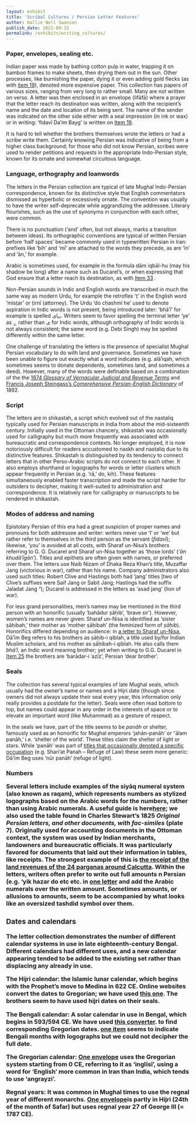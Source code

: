 ```yaml
---
layout: exhibit
title: 'Scribal Cultures / Persian Letter Features'
author: Hallie Nell Swanson
publish_date: 2021-09-15
permalink: /exhibits/writing_cultures/
---
```


<h3>Paper, envelopes, sealing etc.</h3>

<p>Indian paper was made by bathing cotton pulp in water, trapping it on bamboo frames to make sheets, then drying them out in the sun. Other processes, like burnishing the paper, dying it or even adding gold flecks (as with <a href=“https://unstable-archives.github.io/unstable_archives/unstable_archives/item19/”>item 19</a>), denoted more expensive paper. This collection has papers of various sizes, ranging from very long to rather small. Many are not written on verso. A letter was then enclosed in an envelope (lifāfā) where a prayer that the letter reach its destination was written, along with the recipient’s name and the date and location of its being sent. The name of the sender was indicated on the other side either with a seal impression (in ink or wax) or in writing: ‘fidavī Da′im Bayg’ is written on <a href=“https://unstable-archives.github.io/unstable_archives/unstable_archives/item19/”>Item 19</a>.
</p>

<p>It is hard to tell whether the brothers themselves wrote the letters or had a scribe write them. Certainly knowing Persian was indicative of being from a higher class background; for those who did not know Persian, scribes were used to render petitions and requests in the appropriate Indo-Persian style, known for its ornate and somewhat circuitous language.</p>

<h3>Language, orthography and loanwords</h3>

<p>The letters in the Persian collection are typical of late Mughal Indo-Persian correspondence, known for its distinctive style that English commentators dismissed as hyperbolic or excessively ornate. The convention was usually to have the writer self-deprecate while aggrandizing the addressee. Literary flourishes, such as the use of synonyms in conjunction with each other, were common.</p>

<p>There is no punctuation (‘and’ often, but not always, marks a transition between ideas). Its orthographic conventions are typical of written Persian before ‘half spaces’ became commonly used in typewritten Persian in Iran: prefixes like ‘bih’ and ‘mī’ are attached to the words they precede, as are ‘īn’ and ‘ān,’ for example.</p>

<p>Arabic is sometimes used, for example in the formula dām iqbāl-hu (may his shadow be long) after a name such as Ducarel’s, or when expressing that God ensure that a letter reach its destination, as with <a href="https://unstable-archives.github.io/unstable_archives/unstable_archives/item33/">Item 33</a> .</p>

<p>Non-Persian sounds in Indic and English words are transcribed in much the same way as modern Urdu, for example the retroflex ‘t̤’ in the English word ‘mist̤ar’ or t̤irnī (attorney). The Urdu ‘do chashmi he’ used to denote aspiration in Indic words is not present, being introduced later: ‘bhā’ī’ for example is spelled بہای. Writers seem to favor spelling the terminal letter ‘ye’ as ے rather than ی for Indic words, although orthography of Indic words is not always consistent; the same word (e.g. Debi Singh) may be spelled differently within the same letter.</p>

<p>One challenge of translating the letters is the presence of specialist Mughal Persian vocabulary to do with land and governance. Sometimes we have been unable to figure out exactly what a word indicates (e.g. alā′īqah, which sometimes seems to donate dependents, sometimes land, and sometimes a deed). However, many of the words were definable based on a combination of the the <a href="https://books.google.com/books/about/A_Glossary_of_Vernacular_Judicial_and_Re.html?id=ijA0kgAACAAJ">1874 <i>Glossary of Vernacular Judicial and Revenue Terms</i></a> and <a href=“https://dsal.uchicago.edu/dictionaries/steingass/">Francis Joseph Steingass’s <i>Comprehensive Persian-English Dictionary</i></a> of 1892.</p>

<h3>Script</h3>

<p>The letters are in shikastah, a script which evolved out of the nastaliq typically used for Persian manuscripts in India from about the mid-sixteenth century. Initially used in the Ottoman chancery, shikastah was occasionally used for calligraphy but much more frequently was associated with bureaucratic and correspondence contexts. No longer employed, it is now notoriously difficult for readers accustomed to naskh and nastaliq due to its distinctive features. Shikastah is distinguished by its tendency to connect letters that in other Perso-Arabic scripts do not connect to each other. It also employs shorthand or logographs for words or letter clusters which appear frequently in Persian (e.g. ‘rā,’ do, kih). These features simultaneously enabled faster transcription and made the script harder for outsiders to decipher, making it well-suited to administration and correspondence.  It is relatively rare for calligraphy or manuscripts to be rendered in shikastah.</p>

<h3>Modes of address and naming</h3>

<p>Epistolary Persian of this era had a great suspicion of proper names and pronouns for both addressee and writer: writers never use ‘I’ or ‘we’ but rather refer to themselves in the third person as the servant (<i>fidavī</i>); likewise, ‘you’ is avoided at all costs, with Sharaf un-Nisa’s brothers referring to G. G. Ducarel and Sharaf un-Nisa together as ‘those lords’ (<i>‘ān khudā′īgān’</i>). Titles and epithets are often given with names, or preferred over them. The letters use Naib Nizam of Dhaka Reza Khan’s title, Muzaffar Jang (victorious in war), rather than his name. Company administrators also used such titles: Robert Clive and Hastings both had ‘jang’ titles  [two of Clive’s suffixes were Saif Jang or Sabit Jang; Hastings had the suffix Jaladat Jang “); Ducarel is addressed in the letters as ‘asad jang’ (lion of war).</p>

<p>For less grand personalities, men’s names may be mentioned in the third person with an honorific (usually ‘bahādur ṣāḥib’, ‘brave sir’). However, women’s names are never given: Sharaf un-Nisa is identified as ‘sister ṣāḥibah,’ their mother as ‘mother ṣāḥibah’ (the feminized form of <i>ṣāḥib</i>). Honorifics differed depending on audience: in <a href = "https://unstable-archives.github.io/unstable_archives/unstable_archives/item19/"> a letter to Sharaf un-Nisa</a>, Dā′īm Beg refers to his brothers as ṣāḥib-i qiblah, a title used by/for Indian Muslim scholars, and his mother as ṣāḥibah-i qiblah. He also calls them <i>bhā′ī</i>, an Indic word meaning brother; yet when writing to G.G. Ducarel in <a href=”https://unstable-archives.github.io/unstable_archives/unstable_archives/item25/”>Item 25</a> the brothers are ‘barādar-i ʿazīz’, Persian ‘dear brother’.</p>

<h3>Seals</h3>

<p>The collection has several typical examples of late Mughal seals, which usually had the owner’s name or names and a Hijri date (though since owners did not always update their seal every year, this information only really provides a postdate for the letter). Seals were often read bottom to top, but names could appear in any order in the interests of space or to elevate an important word (like Muḥammad) as a gesture of respect.</p>

<p>In the seals we have, part of the title seems to be <i>panāh</i> or shelter, famously used as an honorific for Mughal emperors ‘jahān-panāh’ or ‘ʿālam panāh,’ i.e. ‘shelter of the world’. These titles claim the shelter of light or stars. While ‘panāh’ was part of <a href = "https://humanities-research.exeter.ac.uk/lawforms/docfeatures.html#epithets"> titles that occasionally denoted a specific occupation</a> (e.g. Shari’at Panah – Refuge of Law) these seem more generic: Dā′īm Beg uses ‘nūr panāh’ (refuge of light).</p>

<h3>Numbers<h/3>

<p>Several letters include examples of the siyāq numeral system (also known as raqam), which represents numbers as stylized logographs based on the Arabic words for the numbers, rather than using Arabic numerals. A useful guide is here<a href = "https://unicode.org/L2/L2015/15121r2-indic-siyaq.pdf">here</a>; we also used the table found in Charles Stewart’s 1825 <i>Original Persian letters, and other documents, with fac-similes</i> (plate 7).  Originally used for accounting documents in the Ottoman context, the system was used by Indian merchants, landowners and bureaucratic officials. It was particularly favored for documents that laid out their information in tables, like receipts. The strongest example of this is <a href=”https://unstable-archives.github.io/unstable_archives/unstable_archives/item32/”>the receipt of the land revenues of the 24 parganas around Calcutta</a>. Within the letters, writers often prefer to write out full amounts n Persian (e.g. ‘yik hazar do etc etc. in <a href ="https://unstable-archives.github.io/unstable_archives/unstable_archives/item14/">one letter</a> and add the Arabic numerals over the written amount. Sometimes amounts, or allusions to amounts, seem to be accompanied by what looks like an oversized tashdid symbol over them.</p>

<h3>Dates and calendars</h3>

<p>The letter collection demonstrates the number of different calendar systems in use in late eighteenth-century Bengal. Different calendars had different uses, and a new calendar appearing tended to be added to the existing set rather than displacing any already in use.</p>

<p><b>The Hijri calendar</b>: the Islamic lunar calendar, which begins with the Prophet’s move to Medina in 622 CE. Online websites convert the dates to Gregorian; we have used <a href="https://www.islamicity.org/hijri-gregorian-converter/?AspxAutoDetectCookieSupport=1">this one</a>. The brothers seem to have used hijri dates on their seals.<p>

<p><b>The Bengali calendar</b>: A solar calendar in use in Bengal, which begins in 593/594 CE. We have used <a href="http://www.banglatext.com/bangla-date-converter.html">this converter</a>.  to find corresponding Gregorian dates. <a href=“https://unstable-archives.github.io/unstable_archives/unstable_archives/item35/”>one item</a> seems to indicate Bengali months with logographs but we could not decipher the full date.</p>

<p><b>The Gregorian calendar</b>: <a href=“[CHECK WHICH - CAN’T FIND]”>One envelope</a> uses the Gregorian system starting from 0 CE, referring to it as ‘inglīsī’, using a word for ‘English’ more common in Iran than India, which tends to use ‘angrayzi’.</p>

<p><b>Regnal years</b>: It was common in Mughal times to use the regnal year of different monarchs. <a href=“https://unstable-archives.github.io/unstable_archives/unstable_archives/item34/”>One envelope</a>is partly in Hijri (24th of the month of Safar) but uses regnal year 27 of George III (= 1787 CE).</p>
